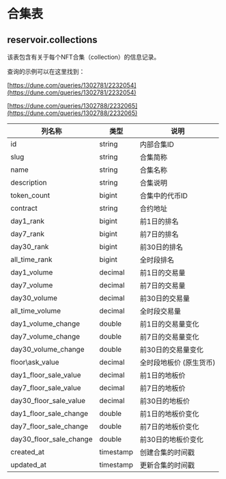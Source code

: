 # 合集表

## **reservoir.collections**

该表包含有关于每个NFT合集（collection）的信息记录。

查询的示例可以在这里找到：

[https://dune.com/queries/1302781/2232054](https://dune.com/queries/1302781/2232054)

[https://dune.com/queries/1302788/2232065](https://dune.com/queries/1302788/2232065)

| **列名称**            | **类型**  | **说明**                             |
|----------------------------|-----------|---------------------------------------------|
| id                         | string    | 内部合集ID                      |
| slug                       | string    | 合集简称                             |
| name                       | string    | 合集名称                             |
| description                | string    | 合集说明                      |
| token\_count               | bigint    | 合集中的代币ID           |
| contract                   | string    | 合约地址                            |
| day1\_rank                 | bigint    | 前1日的排名                 |
| day7\_rank                 | bigint    | 前7日的排名              |
| day30\_rank                | bigint    | 前30日的排名             |
| all\_time\_rank            | bigint    | 全时段排名                            |
| day1\_volume               | decimal   | 前1日的交易量            |
| day7\_volume               | decimal   | 前7日的交易量         |
| day30\_volume              | decimal   | 前30日的交易量        |
| all\_time\_volume          | decimal   | 全时段交易量                       |
| day1\_volume\_change       | double    | 前1日的交易量变化     |
| day7\_volume\_change       | double    | 前7日的交易量变化  |
| day30\_volume\_change      | double    | 前30日的交易量变化 |
| floor\ask\_value           | decimal   | 全时段地板价 (原生货币)  |
| day1\_floor\_sale\_value   | decimal   | 前1日的地板价       |
| day7\_floor\_sale\_value   | decimal   | 前7日的地板价                |
| day30\_floor\_sale\_value  | decimal   | 前30日的地板价                |
| day1\_floor\_sale\_change  | double    | 前1日的地板价变化   |
| day7\_floor\_sale\_change  | double    | 前7日的地板价变化     |
| day30\_floor\_sale\_change | double    | 前30日的地板价变化    |
| created\_at                | timestamp | 创建合集的时间戳        |
| updated\_at                | timestamp | 更新合集的时间戳        |                                                               |
